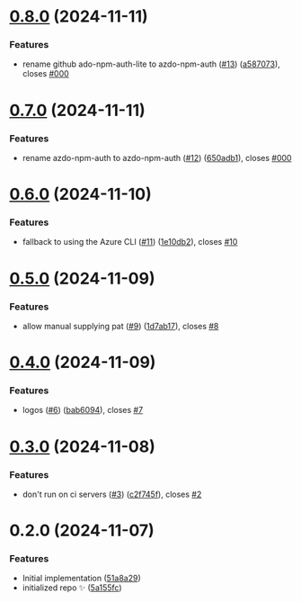# [0.8.0](https://github.com/johnnyreilly/azdo-npm-auth/compare/0.7.0...0.8.0) (2024-11-11)

### Features

- rename github ado-npm-auth-lite to azdo-npm-auth ([#13](https://github.com/johnnyreilly/azdo-npm-auth/issues/13)) ([a587073](https://github.com/johnnyreilly/azdo-npm-auth/commit/a5870738bf06e49c457ad95f17ae8353cadb8440)), closes [#000](https://github.com/johnnyreilly/azdo-npm-auth/issues/000)

# [0.7.0](https://github.com/johnnyreilly/azdo-npm-auth/compare/0.6.0...0.7.0) (2024-11-11)

### Features

- rename azdo-npm-auth to azdo-npm-auth ([#12](https://github.com/johnnyreilly/azdo-npm-auth/issues/12)) ([650adb1](https://github.com/johnnyreilly/azdo-npm-auth/commit/650adb1a5f86438ebc3a50577c59e5ae80591cdc)), closes [#000](https://github.com/johnnyreilly/azdo-npm-auth/issues/000)

# [0.6.0](https://github.com/johnnyreilly/azdo-npm-auth/compare/0.5.0...0.6.0) (2024-11-10)

### Features

- fallback to using the Azure CLI ([#11](https://github.com/johnnyreilly/azdo-npm-auth/issues/11)) ([1e10db2](https://github.com/johnnyreilly/azdo-npm-auth/commit/1e10db2c99fab6275dc8ab16c233b7b2d59a955a)), closes [#10](https://github.com/johnnyreilly/azdo-npm-auth/issues/10)

# [0.5.0](https://github.com/johnnyreilly/azdo-npm-auth/compare/0.4.0...0.5.0) (2024-11-09)

### Features

- allow manual supplying pat ([#9](https://github.com/johnnyreilly/azdo-npm-auth/issues/9)) ([1d7ab17](https://github.com/johnnyreilly/azdo-npm-auth/commit/1d7ab170ae23f1e3271fa023c5ab16d617a297d3)), closes [#8](https://github.com/johnnyreilly/azdo-npm-auth/issues/8)

# [0.4.0](https://github.com/johnnyreilly/azdo-npm-auth/compare/0.3.0...0.4.0) (2024-11-09)

### Features

- logos ([#6](https://github.com/johnnyreilly/azdo-npm-auth/issues/6)) ([bab6094](https://github.com/johnnyreilly/azdo-npm-auth/commit/bab6094116350ac3d9969572e271b9786a997027)), closes [#7](https://github.com/johnnyreilly/azdo-npm-auth/issues/7)

# [0.3.0](https://github.com/johnnyreilly/azdo-npm-auth/compare/0.2.0...0.3.0) (2024-11-08)

### Features

- don't run on ci servers ([#3](https://github.com/johnnyreilly/azdo-npm-auth/issues/3)) ([c2f745f](https://github.com/johnnyreilly/azdo-npm-auth/commit/c2f745f93d4bb21173669d8a5a76c241aaca1254)), closes [#2](https://github.com/johnnyreilly/azdo-npm-auth/issues/2)

# 0.2.0 (2024-11-07)

### Features

- Initial implementation ([51a8a29](https://github.com/johnnyreilly/azdo-npm-auth/commit/51a8a2958be10a7cbf3d04a325c02ec2bf0a7b3a))
- initialized repo ✨ ([5a155fc](https://github.com/johnnyreilly/azdo-npm-auth/commit/5a155fcc1ef7e4efa712b59fb56cc76ec2d29961))
